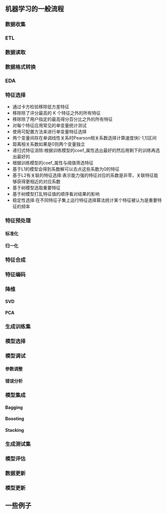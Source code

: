 ## 机器学习的一般流程

### 数据收集

### ETL

### 数据读取

### 数据格式转换

### EDA

### 特征选择

* 通过卡方检验移除低方差特征
* 移除除了评分最高的 K 个特征之外的所有特征
* 移除除了用户指定的最高得分百分比之外的所有特征
* 对每个特征应用常见的单变量统计测试
* 使用可配置方法来进行单变量特征选择
* 两个变量间存在单调线性关系时Pearson相关系数选择计算速度快[-1,1]区间
* 距离相关系数如果是0则两个变量独立
* 递归式特征消除:根据训练模型的coef_属性选出最好的然后用剩下的训练再选出最好的
* 根据训练模型的coef_属性与阈值筛选特征
* 基于L1的模型会得到系数解可以去点这些系数为0的特征
* 基于L2有关联的特征选择:表示能力强的特征对应的系数是非零，关联特征能够获得更相近的对应系数
* 基于树模型选取重要特征
* 基于树模型打乱特征值的顺序看对结果的影响
* 稳定性选择:在不同特征子集上运行特征选择算法统计某个特征被认为是重要特征的频率

### 特征预处理
#### 标准化
#### 归一化

### 特征合成

### 特征编码

### 降维
#### SVD
#### PCA

### 生成训练集

### 模型选择

### 模型调试
#### 参数调整
#### 错误分析

### 模型集成
#### Bagging
#### Boosting
#### Stacking

### 生成测试集

### 模型评估

### 数据更新

### 模型更新

## 一些例子
